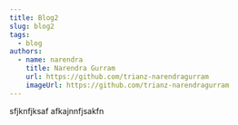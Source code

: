 ```yaml
---
title: Blog2
slug: blog2
tags:
  - blog
authors:
  - name: narendra
    title: Narendra Gurram
    url: https://github.com/trianz-narendragurram
    imageUrl: https://github.com/trianz-narendragurram
---
```

sfjknfjksaf afkajnnfjsakfn
